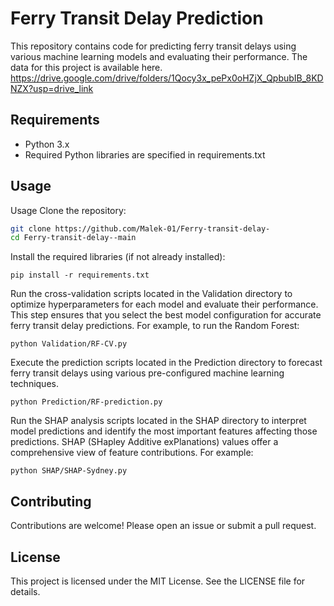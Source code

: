# Ferry Transit Delay Prediction
This repository contains code for predicting ferry transit delays using various machine learning models and evaluating their performance. The data for this project is available here.
https://drive.google.com/drive/folders/1Qocy3x_pePx0oHZjX_QpbubIB_8KDNZX?usp=drive_link


## Requirements

- Python 3.x
- Required Python libraries are specified in requirements.txt

## Usage

Usage
Clone the repository:

```bash
git clone https://github.com/Malek-01/Ferry-transit-delay-
cd Ferry-transit-delay--main
```


Install the required libraries (if not already installed):
```
pip install -r requirements.txt
```

Run the cross-validation scripts located in the Validation directory to optimize hyperparameters for each model and evaluate their performance. This step ensures that you select the best model configuration for accurate ferry transit delay predictions. For example, to run the Random Forest:
```
python Validation/RF-CV.py
```

Execute the prediction scripts located in the Prediction directory to forecast ferry transit delays using various pre-configured machine learning techniques. 
```
python Prediction/RF-prediction.py
```

Run the SHAP analysis scripts located in the SHAP directory to interpret model predictions and identify the most important features affecting those predictions. SHAP (SHapley Additive exPlanations) values offer a comprehensive view of feature contributions. For example:
```
python SHAP/SHAP-Sydney.py
```


## Contributing

Contributions are welcome! Please open an issue or submit a pull request.

## License

This project is licensed under the MIT License. See the LICENSE file for details.

